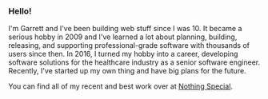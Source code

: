 ### Hello!

I'm Garrett and I've been building web stuff since I was 10. It became a serious hobby in 2009 and I've learned a lot about planning, building, releasing, and supporting professional-grade software with thousands of users since then. In 2016, I turned my hobby into a career, developing software solutions for the healthcare industry as a senior software engineer. Recently, I've started up my own thing and have big plans for the future.

You can find all of my recent and best work over at [Nothing Special](https://github.com/NothingSpecialDev).
